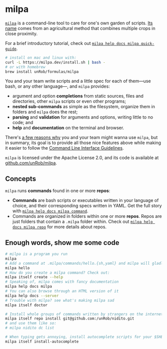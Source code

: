# milpa

[`milpa`](https://milpa.dev) is a command-line tool to care for one's own garden of scripts. [Its name](https://en.wikipedia.org/wiki/Milpa) comes from an agricultural method that combines multiple crops in close proximity.

For a brief introductory tutorial, check out [`milpa help docs milpa quick-guide`](/.milpa/docs/milpa/quick-guide.md).

```sh
# install on mac and linux with:
curl -L https://milpa.dev/install.sh | bash -
# or with homebrew
brew install unRob/formulas/milpa
```

You and your team write scripts and a little spec for each of them—use bash, or any other language—, and `milpa` provides:

- argument and option **completions** from static sources, files and directories, other `milpa` scripts or even other programs;
- **nested sub-commands** as simple as the filesystem, organize them in folders and `milpa` does the rest;
- **parsing** and **validation** for arguments and options, writing little to no code; and
- **help** and **documentation** on the terminal and browser.

There's [a few reasons why](/.milpa/docs/milpa/use-case.md) you and your team might wanna use `milpa`, but in summary, its goal is to provide all those nice features above while making it easier to follow the [Command Line Interface Guidelines](https://clig.dev).

`milpa` is licensed under the Apache License 2.0, and its code is available at [github.com/unRob/milpa](https://github.com/unRob/milpa).

## Concepts

`milpa` runs **commands** found in one or more **repos**:

- **Commands** are bash scripts or executables written in your language of choice, and their corresponding specs written in YAML. Get the full story with [`milpa help docs milpa command`](/.milpa/docs/milpa/command/index.md).
- Commands are organized in folders within one or more **repos**. Repos are just folders that contain a `.milpa` folder within. Check out [`milpa help docs milpa repo`](/.milpa/docs/milpa/repo/index.md) for more details about repos.

## Enough words, show me some code

```sh
# milpa is a program you run
milpa
# Add a command at .milpa/commands/hello.{sh,yaml} and milpa will gladly run it
milpa hello
# How do you create a milpa command? Check out:
milpa itself create --help
# Speaking of, milpa comes with fancy documentation
milpa help docs milpa
# You can also browse through an HTML version of it
milpa help docs --server
# Trouble with milpa? see what's making milpa sad
milpa itself doctor

# Install whole groups of commands written by strangers on the internet!
milpa itself repo install git@github.com:/unRob/nidito.git
# and use them like so:
# milpa nidito dc list

# When typing gets annoying, install autocomplete scripts for your $SHELL
milpa itself install-autocomplete
```
